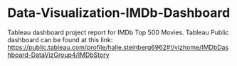 # Data-Visualization-IMDb-Dashboard

Tableau dashboard project report for IMDb Top 500 Movies. Tableau Public dashboard can be found at this link: 
https://public.tableau.com/profile/halle.steinberg6962#!/vizhome/IMDbDashboard-DataVizGroup4/IMDbStory
